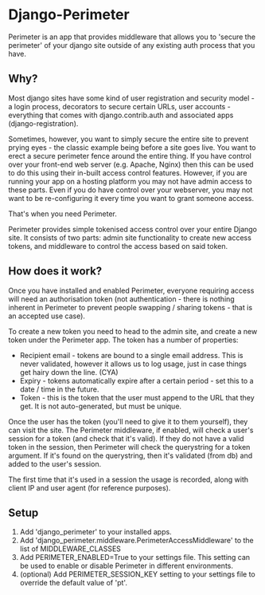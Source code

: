 # Django-Perimeter

Perimeter is an app that provides middleware that allows you to 'secure the perimeter' of your django site outside of any existing auth process that you have.

## Why?

Most django sites have some kind of user registration and security model - a login process, decorators to secure certain URLs, user accounts - everything that comes with django.contrib.auth and associated apps (django-registration).

Sometimes, however, you want to simply secure the entire site to prevent prying eyes - the classic example being before a site goes live. You want to erect a secure perimeter fence around the entire thing. If you have control over your front-end web server (e.g. Apache, Nginx) then this can be used to do this using their in-built access control features. However, if you are running your app on a hosting platform you may not have admin access to these parts. Even if you do have control over your webserver, you may not want to be re-configuring it every time you want to grant someone access.

That's when you need Perimeter.

Perimeter provides simple tokenised access control over your entire Django site. It consists of two parts: admin site functionality to create new access tokens, and middleware to control the access based on said token.

## How does it work?

Once you have installed and enabled Perimeter, everyone requiring access will need an authorisation token (not authentication - there is nothing inherent in Perimeter to prevent people swapping / sharing tokens - that is an accepted use case).

To create a new token you need to head to the admin site, and create a new token under the Perimeter app. The token has a number of properties:

* Recipient email - tokens are bound to a single email address. This is never validated, however it allows us to log usage, just in case things get hairy down the line. (CYA)
* Expiry - tokens automatically expire after a certain period - set this to a date / time in the future.
* Token - this is the token that the user must append to the URL that they get. It is not auto-generated, but must be unique.

Once the user has the token (you'll need to give it to them yourself), they can visit the site. The Perimeter middleware, if enabled, will check a user's session for a token (and check that it's valid). If they do not have a valid token in the session, then Perimeter will check the querystring for a token argument. If it's found on the querystring, then it's validated (from db) and added to the user's session.

The first time that it's used in a session the usage is recorded, along with client IP and user agent (for reference purposes).

## Setup

1. Add 'django_perimeter' to your installed apps.
2. Add 'django_perimeter.middleware.PerimeterAccessMiddleware' to the list of MIDDLEWARE_CLASSES
3. Add PERIMETER_ENABLED=True to your settings file. This setting can be used to enable or disable Perimeter in different environments.
4. (optional) Add PERIMETER_SESSION_KEY setting to your settings file to override the default value of 'pt'.
